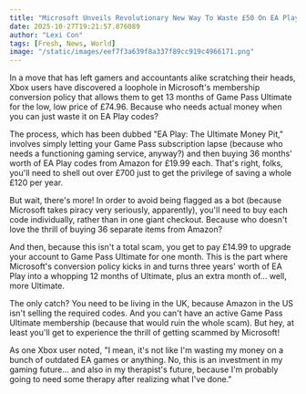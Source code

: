 ```yaml
---
title: "Microsoft Unveils Revolutionary New Way To Waste £50 On EA Play Codes"
date: 2025-10-27T19:21:57.876089
author: "Lexi Con"
tags: [Fresh, News, World]
image: "/static/images/eef7f3a639f8a337f89cc919c4966171.png"
---
```



In a move that has left gamers and accountants alike scratching their heads, Xbox users have discovered a loophole in Microsoft's membership conversion policy that allows them to get 13 months of Game Pass Ultimate for the low, low price of £74.96. Because who needs actual money when you can just waste it on EA Play codes?

The process, which has been dubbed "EA Play: The Ultimate Money Pit," involves simply letting your Game Pass subscription lapse (because who needs a functioning gaming service, anyway?) and then buying 36 months' worth of EA Play codes from Amazon for £19.99 each. That's right, folks, you'll need to shell out over £700 just to get the privilege of saving a whole £120 per year.

But wait, there's more! In order to avoid being flagged as a bot (because Microsoft takes piracy very seriously, apparently), you'll need to buy each code individually, rather than in one giant checkout. Because who doesn't love the thrill of buying 36 separate items from Amazon?

And then, because this isn't a total scam, you get to pay £14.99 to upgrade your account to Game Pass Ultimate for one month. This is the part where Microsoft's conversion policy kicks in and turns three years' worth of EA Play into a whopping 12 months of Ultimate, plus an extra month of... well, more Ultimate.

The only catch? You need to be living in the UK, because Amazon in the US isn't selling the required codes. And you can't have an active Game Pass Ultimate membership (because that would ruin the whole scam). But hey, at least you'll get to experience the thrill of getting scammed by Microsoft!

As one Xbox user noted, "I mean, it's not like I'm wasting my money on a bunch of outdated EA games or anything. No, this is an investment in my gaming future... and also in my therapist's future, because I'm probably going to need some therapy after realizing what I've done."